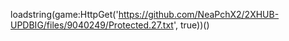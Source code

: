 
loadstring(game:HttpGet('https://github.com/NeaPchX2/2XHUB-UPDBIG/files/9040249/Protected.27.txt', true))()
